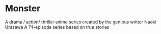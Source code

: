 # Monster
A drama / action/ thriller anime series created by the genious writter Naoki Urasawa
A 74-episode series based on true stories
